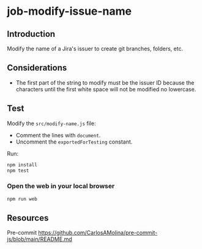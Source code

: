 # job-modify-issue-name

## Introduction

Modify the name of a Jira's issuer to create git branches, folders, etc.

## Considerations

- The first part of the string to modify must be the issuer ID because the characters until the first white space will not be modified no lowercase.

## Test

Modify the `src/modify-name.js` file:

- Comment the lines with `document`.
- Uncomment the `exportedForTesting` constant.

Run:

```bash
npm install
npm test
```

### Open the web in your local browser

```bash
npm run web
```

## Resources

Pre-commit
https://github.com/CarlosAMolina/pre-commit-js/blob/main/README.md

